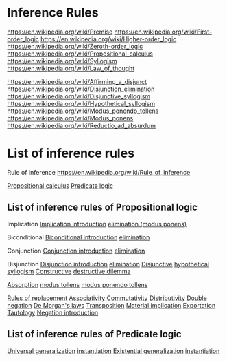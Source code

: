 # Inference Rules

https://en.wikipedia.org/wiki/Premise
https://en.wikipedia.org/wiki/First-order_logic
https://en.wikipedia.org/wiki/Higher-order_logic
https://en.wikipedia.org/wiki/Zeroth-order_logic
https://en.wikipedia.org/wiki/Propositional_calculus
https://en.wikipedia.org/wiki/Syllogism
https://en.wikipedia.org/wiki/Law_of_thought

https://en.wikipedia.org/wiki/Affirming_a_disjunct
https://en.wikipedia.org/wiki/Disjunction_elimination
https://en.wikipedia.org/wiki/Disjunctive_syllogism
https://en.wikipedia.org/wiki/Hypothetical_syllogism
https://en.wikipedia.org/wiki/Modus_ponendo_tollens
https://en.wikipedia.org/wiki/Modus_ponens
https://en.wikipedia.org/wiki/Reductio_ad_absurdum

# List of inference rules

Rule of inference
https://en.wikipedia.org/wiki/Rule_of_inference

[Propositional calculus](https://en.wikipedia.org/wiki/Propositional_calculus)
[Predicate logic](https://en.wikipedia.org/wiki/First-order_logic)

## List of inference rules of Propositional logic

Implication
[Implication introduction](https://en.wikipedia.org/wiki/Conditional_proof)
[elimination (modus ponens)](https://en.wikipedia.org/wiki/Modus_ponens)

Biconditional
[Biconditional introduction](https://en.wikipedia.org/wiki/Biconditional_introduction)
[elimination](https://en.wikipedia.org/wiki/Biconditional_elimination)

Conjunction
[Conjunction introduction](https://en.wikipedia.org/wiki/Conjunction_introduction)
[elimination](https://en.wikipedia.org/wiki/Conjunction_elimination)

Disjunction
[Disjunction introduction](https://en.wikipedia.org/wiki/Disjunction_introduction)
[elimination](https://en.wikipedia.org/wiki/Disjunction_elimination)
[Disjunctive](https://en.wikipedia.org/wiki/Disjunctive_syllogism)
[hypothetical syllogism](https://en.wikipedia.org/wiki/Hypothetical_syllogism)
[Constructive](https://en.wikipedia.org/wiki/Constructive_dilemma)
[destructive dilemma](https://en.wikipedia.org/wiki/Destructive_dilemma)

[Absorption](https://en.wikipedia.org/wiki/Absorption_(logic))
[modus tollens](https://en.wikipedia.org/wiki/Modus_tollens)
[modus ponendo tollens](https://en.wikipedia.org/wiki/Modus_ponendo_tollens)

[Rules of replacement](https://en.wikipedia.org/wiki/Rule_of_replacement)
[Associativity](https://en.wikipedia.org/wiki/Associative_property)
[Commutativity](https://en.wikipedia.org/wiki/Commutative_property)
[Distributivity](https://en.wikipedia.org/wiki/Distributive_property)
[Double negation](https://en.wikipedia.org/wiki/Double_negation)
[De Morgan's laws](https://en.wikipedia.org/wiki/De_Morgan%27s_laws)
[Transposition](https://en.wikipedia.org/wiki/Transposition_(logic))
[Material implication](https://en.wikipedia.org/wiki/Material_implication_(rule_of_inference))
[Exportation](https://en.wikipedia.org/wiki/Exportation_(logic))
[Tautology](https://en.wikipedia.org/wiki/Tautology_(rule_of_inference))
[Negation introduction](https://en.wikipedia.org/wiki/Negation_introduction)


## List of inference rules of Predicate logic


[Universal generalization](https://en.wikipedia.org/wiki/Universal_generalization)
[instantiation](https://en.wikipedia.org/wiki/Universal_instantiation)
[Existential generalization](https://en.wikipedia.org/wiki/Existential_generalization)
[instantiation](https://en.wikipedia.org/wiki/Existential_instantiation)
